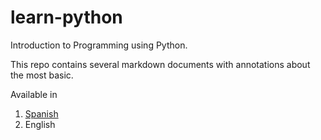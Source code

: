 # learn-python
Introduction to Programming using Python.

This repo contains several markdown documents with annotations about the most basic.

Available in
1. [Spanish](es/code/index.md)
2. English